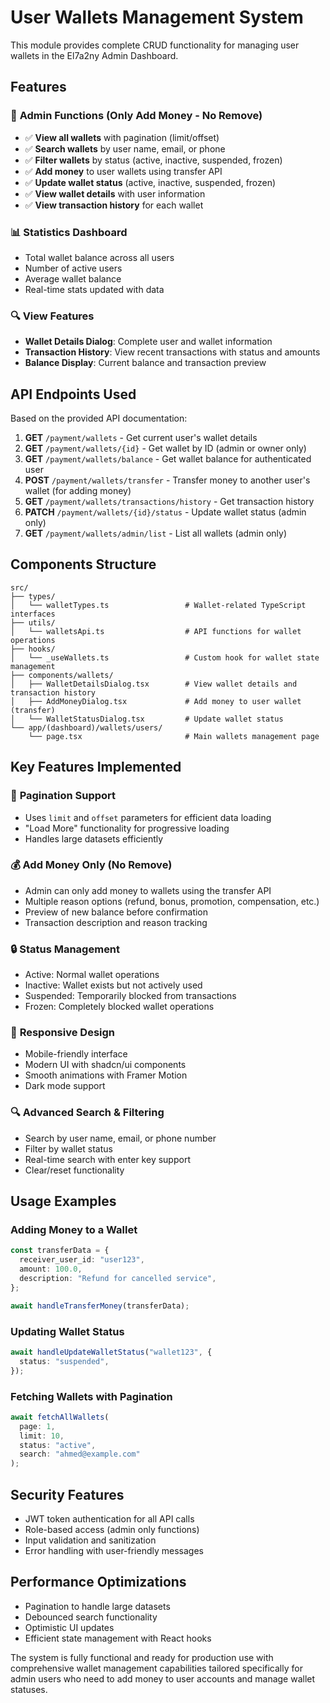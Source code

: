 # User Wallets Management System

This module provides complete CRUD functionality for managing user wallets in the El7a2ny Admin Dashboard.

## Features

### 🔧 **Admin Functions (Only Add Money - No Remove)**

- ✅ **View all wallets** with pagination (limit/offset)
- ✅ **Search wallets** by user name, email, or phone
- ✅ **Filter wallets** by status (active, inactive, suspended, frozen)
- ✅ **Add money** to user wallets using transfer API
- ✅ **Update wallet status** (active, inactive, suspended, frozen)
- ✅ **View wallet details** with user information
- ✅ **View transaction history** for each wallet

### 📊 **Statistics Dashboard**

- Total wallet balance across all users
- Number of active users
- Average wallet balance
- Real-time stats updated with data

### 🔍 **View Features**

- **Wallet Details Dialog**: Complete user and wallet information
- **Transaction History**: View recent transactions with status and amounts
- **Balance Display**: Current balance and transaction preview

## API Endpoints Used

Based on the provided API documentation:

1. **GET** `/payment/wallets` - Get current user's wallet details
2. **GET** `/payment/wallets/{id}` - Get wallet by ID (admin or owner only)
3. **GET** `/payment/wallets/balance` - Get wallet balance for authenticated user
4. **POST** `/payment/wallets/transfer` - Transfer money to another user's wallet (for adding money)
5. **GET** `/payment/wallets/transactions/history` - Get transaction history
6. **PATCH** `/payment/wallets/{id}/status` - Update wallet status (admin only)
7. **GET** `/payment/wallets/admin/list` - List all wallets (admin only)

## Components Structure

```
src/
├── types/
│   └── walletTypes.ts                 # Wallet-related TypeScript interfaces
├── utils/
│   └── walletsApi.ts                  # API functions for wallet operations
├── hooks/
│   └── _useWallets.ts                 # Custom hook for wallet state management
├── components/wallets/
│   ├── WalletDetailsDialog.tsx        # View wallet details and transaction history
│   ├── AddMoneyDialog.tsx             # Add money to user wallet (transfer)
│   └── WalletStatusDialog.tsx         # Update wallet status
└── app/(dashboard)/wallets/users/
    └── page.tsx                       # Main wallets management page
```

## Key Features Implemented

### 🎯 **Pagination Support**

- Uses `limit` and `offset` parameters for efficient data loading
- "Load More" functionality for progressive loading
- Handles large datasets efficiently

### 💰 **Add Money Only (No Remove)**

- Admin can only add money to wallets using the transfer API
- Multiple reason options (refund, bonus, promotion, compensation, etc.)
- Preview of new balance before confirmation
- Transaction description and reason tracking

### 🔒 **Status Management**

- Active: Normal wallet operations
- Inactive: Wallet exists but not actively used
- Suspended: Temporarily blocked from transactions
- Frozen: Completely blocked wallet operations

### 📱 **Responsive Design**

- Mobile-friendly interface
- Modern UI with shadcn/ui components
- Smooth animations with Framer Motion
- Dark mode support

### 🔍 **Advanced Search & Filtering**

- Search by user name, email, or phone number
- Filter by wallet status
- Real-time search with enter key support
- Clear/reset functionality

## Usage Examples

### Adding Money to a Wallet

```typescript
const transferData = {
  receiver_user_id: "user123",
  amount: 100.0,
  description: "Refund for cancelled service",
};

await handleTransferMoney(transferData);
```

### Updating Wallet Status

```typescript
await handleUpdateWalletStatus("wallet123", {
  status: "suspended",
});
```

### Fetching Wallets with Pagination

```typescript
await fetchAllWallets(
  page: 1,
  limit: 10,
  status: "active",
  search: "ahmed@example.com"
);
```

## Security Features

- JWT token authentication for all API calls
- Role-based access (admin only functions)
- Input validation and sanitization
- Error handling with user-friendly messages

## Performance Optimizations

- Pagination to handle large datasets
- Debounced search functionality
- Optimistic UI updates
- Efficient state management with React hooks

The system is fully functional and ready for production use with comprehensive wallet management capabilities tailored specifically for admin users who need to add money to user accounts and manage wallet statuses.
